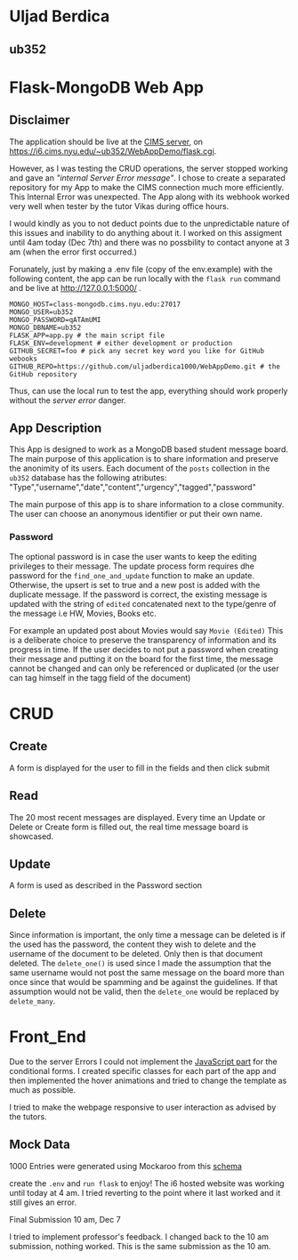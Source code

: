 # Uljad Berdica
## ub352
# Flask-MongoDB Web App

## Disclaimer
The application should be live at the [CIMS server](https://i6.cims.nyu.edu/~ub352/WebAppDemo/flask.cgi), on https://i6.cims.nyu.edu/~ub352/WebAppDemo/flask.cgi. 

However, as I was testing the CRUD operations, the server stopped working and gave an *"internal Server Error message"*. I chose to create a separated repository for my App to make the CIMS connection much more efficiently. This Internal Error was unexpected. The App along with its webhook worked very well when tester by the tutor Vikas during office hours. 

I would kindly as you to not deduct points due to the unpredictable nature of this issues and inability to do anything about it. I worked on this assigment until 4am today (Dec 7th) and there was no possbility to contact anyone at 3 am (when the error first occurred.)

Forunately, just by making a .env file (copy of the env.example) with the following content, the app can be run locally with the `flask run` command and be live at  http://127.0.0.1:5000/ .

```
MONGO_HOST=class-mongodb.cims.nyu.edu:27017
MONGO_USER=ub352
MONGO_PASSWORD=qATAmUMI
MONGO_DBNAME=ub352
FLASK_APP=app.py # the main script file
FLASK_ENV=development # either development or production
GITHUB_SECRET=foo # pick any secret key word you like for GitHub webooks
GITHUB_REPO=https://github.com/uljadberdica1000/WebAppDemo.git # the GitHub repository
```

Thus, can use the local run to test the app, everything should work properly without the *server error* danger. 

## App Description 

This App is designed to work as a MongoDB based student message board. The main purpose of this application is to share information and preserve the anonimity of its users. Each document of the `posts` collection in the `ub352` database has the following atributes: "Type","username","date","content","urgency","tagged","password"

The main purpose of this app is to share information to a close community. The user can choose an anonymous identifier or put their own name.

### Password

The optional password is in case the user wants to keep the editing privileges to their message. The update process form requires dhe password for the `find_one_and_update` function to make an update. Otherwise, the upsert is set to true and a new post is added with the duplicate message. If the password is correct, the existing message is updated with the string  of `edited` concatenated next to the type/genre of the message i.e HW, Movies, Books etc. 

For example an updated post about Movies would say `Movie (Edited)`
This is a deliberate choice to preserve the transparency of information and its progress in time. If the user decides to not put a password when creating their message and putting it on the board for the first time, the message cannot be changed and can only be referenced or duplicated (or the user can tag himself in the tagg field of the document)

# CRUD

## Create

A form is displayed for the user to fill in the fields and then click submit

## Read

The 20 most recent messages are displayed. Every time an Update or Delete or Create form is filled out, the real time message board is showcased. 

## Update

A form is used as described in the Password section

## Delete

Since information is important, the only time a message can be deleted is if the used has the password, the content they wish to delete and the username of the document to be deleted. Only then is that document deleted. The `delete_one()` is used since I made the assumption that the same username would not post the same message on the board more than once since that would be spamming and be against the guidelines. If that assumption would not be valid, then the `delete_one` would be replaced by `delete_many`.

# Front_End

Due to the server Errors I could not implement the [JavaScript part](https://codepen.io/Zillionx/pen/xwOxoW) for the conditional forms. I created specific classes for each part of the app and then implemented the hover animations and tried to change the template as much as possible. 

I tried to make the webpage responsive to user interaction as advised by the tutors. 

## Mock Data

1000 Entries were generated using Mockaroo from this [schema](https://mockaroo.com/bb59b370)

create the `.env` and `run flask` to enjoy! The i6 hosted website was working until today at 4 am. I tried reverting to the point where it last worked and it still gives an error. 

Final Submission 10 am, Dec 7

I tried to implement professor's feedback. I changed back to the 10 am submission, nothing worked. This is the same submission as the 10 am.  

